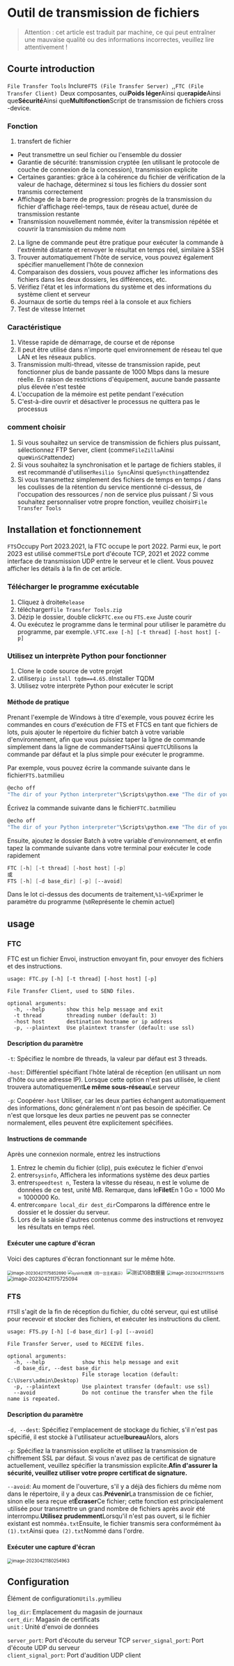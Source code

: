 # Outil de transmission de fichiers

> Attention : cet article est traduit par machine, ce qui peut entraîner une mauvaise qualité ou des informations incorrectes, veuillez lire attentivement !

## Courte introduction

`File Transfer Tools` Inclure`FTS (File Transfer Server) `,,`FTC (File Transfer Client) `Deux composantes, oui**Poids léger**Ainsi que**rapide**Ainsi que**Sécurité**Ainsi que**Multifonction**Script de transmission de fichiers cross -device.

### Fonction

1. transfert de fichier

  - Peut transmettre un seul fichier ou l'ensemble du dossier
  - Garantie de sécurité: transmission cryptée (en utilisant le protocole de couche de connexion de la concession), transmission explicite
  - Certaines garanties: grâce à la cohérence du fichier de vérification de la valeur de hachage, déterminez si tous les fichiers du dossier sont transmis correctement
  - Affichage de la barre de progression: progrès de la transmission du fichier d'affichage réel-temps, taux de réseau actuel, durée de transmission restante
  - Transmission nouvellement nommée, éviter la transmission répétée et couvrir la transmission du même nom

2. La ligne de commande peut être pratique pour exécuter la commande à l'extrémité distante et renvoyer le résultat en temps réel, similaire à SSH
3. Trouver automatiquement l'hôte de service, vous pouvez également spécifier manuellement l'hôte de connexion
4. Comparaison des dossiers, vous pouvez afficher les informations des fichiers dans les deux dossiers, les différences, etc.
5. Vérifiez l'état et les informations du système et des informations du système client et serveur
6. Journaux de sortie du temps réel à la console et aux fichiers
7. Test de vitesse Internet

### Caractéristique

1. Vitesse rapide de démarrage, de course et de réponse
2. Il peut être utilisé dans n'importe quel environnement de réseau tel que LAN et les réseaux publics.
3. Transmission multi-thread, vitesse de transmission rapide, peut fonctionner plus de bande passante de 1000 Mbps dans la mesure réelle. En raison de restrictions d'équipement, aucune bande passante plus élevée n'est testée
4. L'occupation de la mémoire est petite pendant l'exécution
5. C'est-à-dire ouvrir et désactiver le processus ne quittera pas le processus

### comment choisir

1. Si vous souhaitez un service de transmission de fichiers plus puissant, sélectionnez FTP Server, client (comme`FileZilla`Ainsi que`WinSCP`attendez)
2. Si vous souhaitez la synchronisation et le partage de fichiers stables, il est recommandé d'utiliser`Resilio Sync`Ainsi que`Syncthing`attendez
3. Si vous transmettez simplement des fichiers de temps en temps / dans les coulisses de la rétention du service mentionné ci-dessus, de l'occupation des ressources / non de service plus puissant / Si vous souhaitez personnaliser votre propre fonction, veuillez choisir`File Transfer Tools`

## Installation et fonctionnement

`FTS`Occupy Port 2023.2021, la FTC occupe le port 2022. Parmi eux, le port 2023 est utilisé comme`FTS`Le port d'écoute TCP, 2021 et 2022 comme interface de transmission UDP entre le serveur et le client. Vous pouvez afficher les détails à la fin de cet article.

### Télécharger le programme exécutable

1. Cliquez à droite`Release`
2. télécharger`File Transfer Tools.zip`
3. Dézip le dossier, double click`FTC.exe` ou `FTS.exe` Juste courir
4. Ou exécutez le programme dans le terminal pour utiliser le paramètre du programme, par exemple`.\FTC.exe [-h] [-t thread] [-host host] [-p]`

### Utilisez un interprète Python pour fonctionner

1. Clone le code source de votre projet
2. utiliser`pip install tqdm==4.65.0`Installer TQDM
3. Utilisez votre interprète Python pour exécuter le script

#### Méthode de pratique

Prenant l'exemple de Windows à titre d'exemple, vous pouvez écrire les commandes en cours d'exécution de FTS et FTCS en tant que fichiers de lots, puis ajouter le répertoire du fichier batch à votre variable d'environnement, afin que vous puissiez taper la ligne de commande simplement dans la ligne de commande`FTS`Ainsi que`FTC`Utilisons la commande par défaut et la plus simple pour exécuter le programme.

Par exemple, vous pouvez écrire la commande suivante dans le fichier`FTS.bat`milieu

```powershell
@echo off
"The dir of your Python interpreter"\Scripts\python.exe "The dir of your project"\FTS.py %1 %2 %3 %4 %5 %6
```

Écrivez la commande suivante dans le fichier`FTC.bat`milieu

```powershell
@echo off
"The dir of your Python interpreter"\Scripts\python.exe "The dir of your project"\FTC.py %1 %2 %3 %4 %5 %6
```

Ensuite, ajoutez le dossier Batch à votre variable d'environnement, et enfin tapez la commande suivante dans votre terminal pour exécuter le code rapidement

```powershell
FTC [-h] [-t thread] [-host host] [-p]
或
FTS [-h] [-d base_dir] [-p] [--avoid]
```

Dans le lot ci-dessus des documents de traitement,`%1~%9`Exprimer le paramètre du programme (`%0`Représente le chemin actuel)



## usage

### FTC

FTC est un fichier Envoi, instruction envoyant fin, pour envoyer des fichiers et des instructions.

```
usage: FTC.py [-h] [-t thread] [-host host] [-p]

File Transfer Client, used to SEND files.

optional arguments:
  -h, --help       show this help message and exit
  -t thread        threading number (default: 3)
  -host host       destination hostname or ip address
  -p, --plaintext  Use plaintext transfer (default: use ssl)
```

#### Description du paramètre

`-t`: Spécifiez le nombre de threads, la valeur par défaut est 3 threads.

`-host`: Différentiel spécifiant l'hôte latéral de réception (en utilisant un nom d'hôte ou une adresse IP). Lorsque cette option n'est pas utilisée, le client trouvera automatiquement**Le même sous-réseau**Le serveur

`-p`: Coopérer`-host` Utiliser, car les deux parties échangent automatiquement des informations, donc généralement n'ont pas besoin de spécifier. Ce n'est que lorsque les deux parties ne peuvent pas se connecter normalement, elles peuvent être explicitement spécifiées.

#### Instructions de commande

Après une connexion normale, entrez les instructions

1. Entrez le chemin du fichier (clip), puis exécutez le fichier d'envoi
2. entrer`sysinfo`, Affichera les informations système des deux parties
3. entrer`speedtest n`, Testera la vitesse du réseau, n est le volume de données de ce test, unité MB. Remarque, dans le**Filet**En 1 Go = 1000 Mo = 1000000 Ko.
4. entrer`compare local_dir dest_dir`Comparons la différence entre le dossier et le dossier du serveur.
5. Lors de la saisie d'autres contenus comme des instructions et renvoyez les résultats en temps réel.

#### Exécuter une capture d'écran

Voici des captures d'écran fonctionnant sur le même hôte.

<img src="assets/image-20230421175852690.png" alt="image-20230421175852690" style="zoom:67%;" />

<img src="assets/image-20230421174220808.png" alt="sysinfo效果（同一台主机展示）" style="zoom:60%;" />

<img src="assets/image-20230421175214141.png" alt="测试1GB数据量" style="zoom: 80%;" />

<img src="assets/image-20230421175524115.png" alt="image-20230421175524115" style="zoom:67%;" />

<img src="assets/image-20230421175725094.png" alt="image-20230421175725094" style="zoom:80%;" />

### FTS

`FTS`Il s'agit de la fin de réception du fichier, du côté serveur, qui est utilisé pour recevoir et stocker des fichiers, et exécuter les instructions du client.

```
usage: FTS.py [-h] [-d base_dir] [-p] [--avoid]

File Transfer Server, used to RECEIVE files.

optional arguments:
  -h, --help            show this help message and exit
  -d base_dir, --dest base_dir
                        File storage location (default: C:\Users\admin\Desktop)
  -p, --plaintext       Use plaintext transfer (default: use ssl)
  --avoid               Do not continue the transfer when the file name is repeated.
```

#### Description du paramètre

`-d, --dest`: Spécifiez l'emplacement de stockage du fichier, s'il n'est pas spécifié, il est stocké à l'utilisateur actuel**bureau**Alors, alors

`-p`: Spécifiez la transmission explicite et utilisez la transmission de chiffrement SSL par défaut. Si vous n'avez pas de certificat de signature actuellement, veuillez spécifier la transmission explicite.**Afin d'assurer la sécurité, veuillez utiliser votre propre certificat de signature.**

`--avoid`: Au moment de l'ouverture, s'il y a déjà des fichiers du même nom dans le répertoire, il y a deux cas.**Prévenir**La transmission de ce fichier, sinon elle sera reçue et**Écraser**Ce fichier; cette fonction est principalement utilisée pour transmettre un grand nombre de fichiers après avoir été interrompu.**Utilisez prudemment**Lorsqu'il n'est pas ouvert, si le fichier existant est nommé`a.txt`Ensuite, le fichier transmis sera conformément à`a (1).txt`Ainsi que`a (2).txt`Nommé dans l'ordre.

#### Exécuter une capture d'écran

<img src="assets/image-20230421180254963.png" alt="image-20230421180254963" style="zoom:70%;" />

## Configuration

Élément de configuration`Utils.py`milieu

`log_dir`: Emplacement du magasin de journaux </br>
`cert_dir`: Magasin de certificats </br>
`unit` : Unité d'envoi de données </br>

`server_port`: Port d'écoute du serveur TCP </b>
`server_signal_port`: Port d'écoute UDP du serveur </br>
`client_signal_port`: Port d'audition UDP client </br>

 
